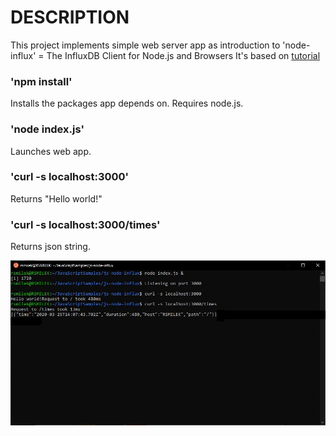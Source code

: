 # DESCRIPTION

This project implements simple web server app as introduction to 'node-influx' = The InfluxDB Client for Node.js and Browsers
It's based on [tutorial](https://node-influx.github.io/manual/tutorial.html)

### 'npm install'

Installs the packages app depends on. Requires node.js.

### 'node index.js'

Launches web app.

### 'curl -s localhost:3000'

Returns "Hello world!"

### 'curl -s localhost:3000/times'

Returns json string.

![Terminal test](screenshots/node-influx.png)
